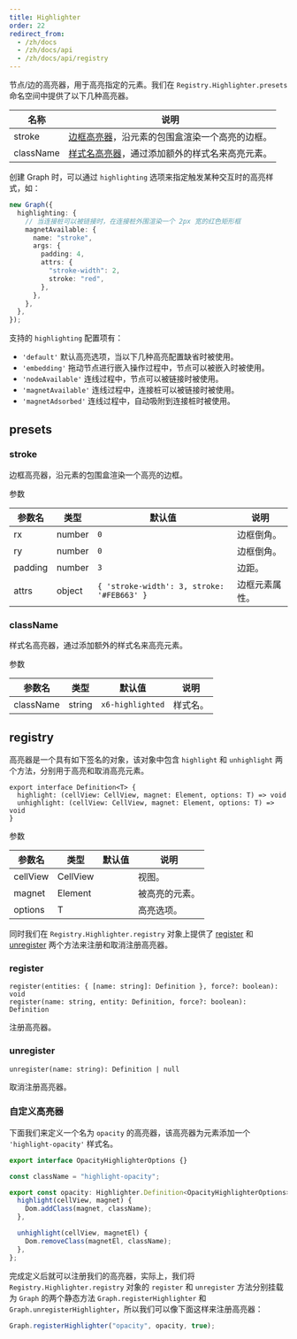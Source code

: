 ```yaml
---
title: Highlighter
order: 22
redirect_from:
  - /zh/docs
  - /zh/docs/api
  - /zh/docs/api/registry
---
```


节点/边的高亮器，用于高亮指定的元素。我们在 `Registry.Highlighter.presets` 命名空间中提供了以下几种高亮器。

| 名称      | 说明                                                         |
| --------- | ------------------------------------------------------------ |
| stroke    | [边框高亮器](#stroke)，沿元素的包围盒渲染一个高亮的边框。    |
| className | [样式名高亮器](#classname)，通过添加额外的样式名来高亮元素。 |

创建 Graph 时，可以通过 `highlighting` 选项来指定触发某种交互时的高亮样式，如：

```ts
new Graph({
  highlighting: {
    // 当连接桩可以被链接时，在连接桩外围渲染一个 2px 宽的红色矩形框
    magnetAvailable: {
      name: "stroke",
      args: {
        padding: 4,
        attrs: {
          "stroke-width": 2,
          stroke: "red",
        },
      },
    },
  },
});
```

支持的 `highlighting` 配置项有：

- `'default'` 默认高亮选项，当以下几种高亮配置缺省时被使用。
- `'embedding'` 拖动节点进行嵌入操作过程中，节点可以被嵌入时被使用。
- `'nodeAvailable'` 连线过程中，节点可以被链接时被使用。
- `'magnetAvailable'` 连线过程中，连接桩可以被链接时被使用。
- `'magnetAdsorbed'` 连线过程中，自动吸附到连接桩时被使用。

## presets

### stroke

边框高亮器，沿元素的包围盒渲染一个高亮的边框。

<span class="tag-param">参数<span>

| 参数名  | 类型   | 默认值                                     | 说明           |
| ------- | ------ | ------------------------------------------ | -------------- |
| rx      | number | `0`                                        | 边框倒角。     |
| ry      | number | `0`                                        | 边框倒角。     |
| padding | number | `3`                                        | 边距。         |
| attrs   | object | `{ 'stroke-width': 3, stroke: '#FEB663' }` | 边框元素属性。 |

### className

样式名高亮器，通过添加额外的样式名来高亮元素。

<span class="tag-param">参数<span>

| 参数名    | 类型   | 默认值           | 说明     |
| --------- | ------ | ---------------- | -------- |
| className | string | `x6-highlighted` | 样式名。 |

## registry

高亮器是一个具有如下签名的对象，该对象中包含 `highlight` 和 `unhighlight` 两个方法，分别用于高亮和取消高亮元素。

```sign
export interface Definition<T> {
  highlight: (cellView: CellView, magnet: Element, options: T) => void
  unhighlight: (cellView: CellView, magnet: Element, options: T) => void
}
```

<span class="tag-param">参数<span>

| 参数名   | 类型     | 默认值 | 说明           |
| -------- | -------- | ------ | -------------- |
| cellView | CellView |        | 视图。         |
| magnet   | Element  |        | 被高亮的元素。 |
| options  | T        |        | 高亮选项。     |

同时我们在 `Registry.Highlighter.registry` 对象上提供了 [register](#register) 和 [unregister](#unregister) 两个方法来注册和取消注册高亮器。

### register

```sign
register(entities: { [name: string]: Definition }, force?: boolean): void
register(name: string, entity: Definition, force?: boolean): Definition
```

注册高亮器。

### unregister

```sign
unregister(name: string): Definition | null
```

取消注册高亮器。

### 自定义高亮器

下面我们来定义一个名为 `opacity` 的高亮器，该高亮器为元素添加一个 `'highlight-opacity'` 样式名。

```ts
export interface OpacityHighlighterOptions {}

const className = "highlight-opacity";

export const opacity: Highlighter.Definition<OpacityHighlighterOptions> = {
  highlight(cellView, magnet) {
    Dom.addClass(magnet, className);
  },

  unhighlight(cellView, magnetEl) {
    Dom.removeClass(magnetEl, className);
  },
};
```

完成定义后就可以注册我们的高亮器，实际上，我们将 `Registry.Highlighter.registry` 对象的 `register` 和 `unregister` 方法分别挂载为 `Graph` 的两个静态方法 `Graph.registerHighlighter` 和 `Graph.unregisterHighlighter`，所以我们可以像下面这样来注册高亮器：

```ts
Graph.registerHighlighter("opacity", opacity, true);
```
